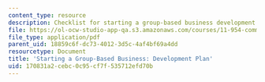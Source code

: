 ```yaml
---
content_type: resource
description: Checklist for starting a group-based business development plan.
file: https://ol-ocw-studio-app-qa.s3.amazonaws.com/courses/11-954-community-owned-enterprise-and-civic-participation-spring-2005/170831a2cebc0c95cf7f535712efd70b_appendix4.pdf
file_type: application/pdf
parent_uid: 18859c6f-dc73-4012-3d5c-4af4bf69a4dd
resourcetype: Document
title: 'Starting a Group-Based Business: Development Plan'
uid: 170831a2-cebc-0c95-cf7f-535712efd70b
---
```


